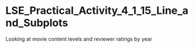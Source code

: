 # LSE_Practical_Activity_4_1_15_Line_and_Subplots
Looking at movie content levels and reviewer ratings by year 
